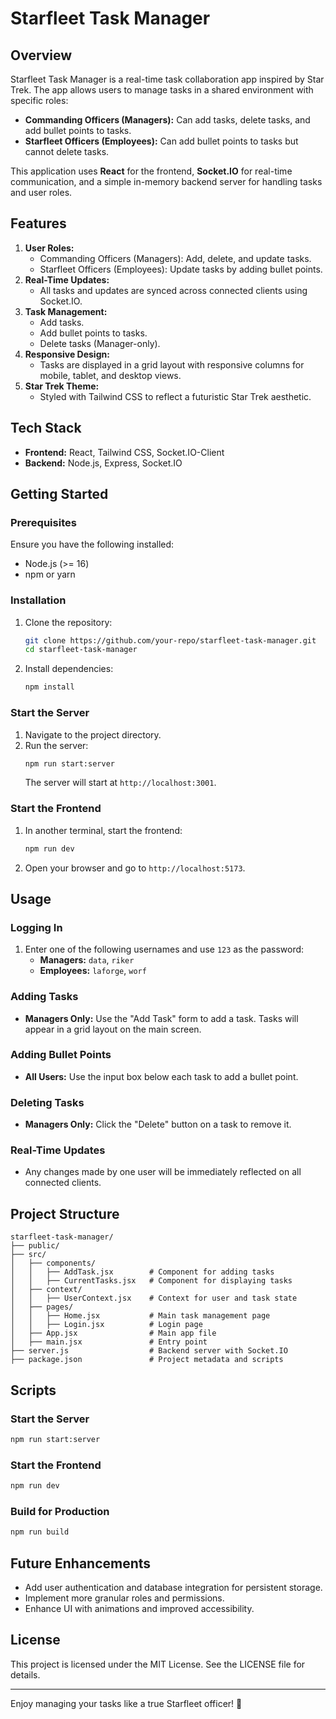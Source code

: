 # Starfleet Task Manager

## Overview

Starfleet Task Manager is a real-time task collaboration app inspired by Star Trek. The app allows users to manage tasks in a shared environment with specific roles:

- **Commanding Officers (Managers):** Can add tasks, delete tasks, and add bullet points to tasks.
- **Starfleet Officers (Employees):** Can add bullet points to tasks but cannot delete tasks.

This application uses **React** for the frontend, **Socket.IO** for real-time communication, and a simple in-memory backend server for handling tasks and user roles.

## Features

1. **User Roles:**
   - Commanding Officers (Managers): Add, delete, and update tasks.
   - Starfleet Officers (Employees): Update tasks by adding bullet points.
2. **Real-Time Updates:**
   - All tasks and updates are synced across connected clients using Socket.IO.
3. **Task Management:**
   - Add tasks.
   - Add bullet points to tasks.
   - Delete tasks (Manager-only).
4. **Responsive Design:**
   - Tasks are displayed in a grid layout with responsive columns for mobile, tablet, and desktop views.
5. **Star Trek Theme:**
   - Styled with Tailwind CSS to reflect a futuristic Star Trek aesthetic.

## Tech Stack

- **Frontend:** React, Tailwind CSS, Socket.IO-Client
- **Backend:** Node.js, Express, Socket.IO

## Getting Started

### Prerequisites

Ensure you have the following installed:

- Node.js (>= 16)
- npm or yarn

### Installation

1. Clone the repository:
   ```bash
   git clone https://github.com/your-repo/starfleet-task-manager.git
   cd starfleet-task-manager
   ```
2. Install dependencies:
   ```bash
   npm install
   ```

### Start the Server

1. Navigate to the project directory.
2. Run the server:
   ```bash
   npm run start:server
   ```
   The server will start at `http://localhost:3001`.

### Start the Frontend

1. In another terminal, start the frontend:
   ```bash
   npm run dev
   ```
2. Open your browser and go to `http://localhost:5173`.

## Usage

### Logging In

1. Enter one of the following usernames and use `123` as the password:
   - **Managers:** `data`, `riker`
   - **Employees:** `laforge`, `worf`

### Adding Tasks

- **Managers Only:** Use the "Add Task" form to add a task. Tasks will appear in a grid layout on the main screen.

### Adding Bullet Points

- **All Users:** Use the input box below each task to add a bullet point.

### Deleting Tasks

- **Managers Only:** Click the "Delete" button on a task to remove it.

### Real-Time Updates

- Any changes made by one user will be immediately reflected on all connected clients.

## Project Structure

```
starfleet-task-manager/
├── public/
├── src/
│   ├── components/
│   │   ├── AddTask.jsx        # Component for adding tasks
│   │   ├── CurrentTasks.jsx   # Component for displaying tasks
│   ├── context/
│   │   ├── UserContext.jsx    # Context for user and task state
│   ├── pages/
│   │   ├── Home.jsx           # Main task management page
│   │   ├── Login.jsx          # Login page
│   ├── App.jsx                # Main app file
│   ├── main.jsx               # Entry point
├── server.js                  # Backend server with Socket.IO
├── package.json               # Project metadata and scripts
```

## Scripts

### Start the Server

```bash
npm run start:server
```

### Start the Frontend

```bash
npm run dev
```

### Build for Production

```bash
npm run build
```

## Future Enhancements

- Add user authentication and database integration for persistent storage.
- Implement more granular roles and permissions.
- Enhance UI with animations and improved accessibility.

## License

This project is licensed under the MIT License. See the LICENSE file for details.

---

Enjoy managing your tasks like a true Starfleet officer! 🚀

